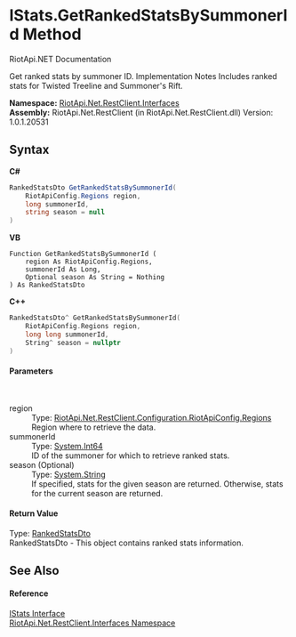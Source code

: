 # IStats.GetRankedStatsBySummonerId Method 
RiotApi.NET Documentation 

Get ranked stats by summoner ID. Implementation Notes Includes ranked stats for Twisted Treeline and Summoner's Rift.

**Namespace:**&nbsp;<a href="48cda41f-0d73-abf8-ab33-13ac48004c66">RiotApi.Net.RestClient.Interfaces</a><br />**Assembly:**&nbsp;RiotApi.Net.RestClient (in RiotApi.Net.RestClient.dll) Version: 1.0.1.20531

## Syntax

**C#**<br />
``` C#
RankedStatsDto GetRankedStatsBySummonerId(
	RiotApiConfig.Regions region,
	long summonerId,
	string season = null
)
```

**VB**<br />
``` VB
Function GetRankedStatsBySummonerId ( 
	region As RiotApiConfig.Regions,
	summonerId As Long,
	Optional season As String = Nothing
) As RankedStatsDto
```

**C++**<br />
``` C++
RankedStatsDto^ GetRankedStatsBySummonerId(
	RiotApiConfig.Regions region, 
	long long summonerId, 
	String^ season = nullptr
)
```


#### Parameters
&nbsp;<dl><dt>region</dt><dd>Type: <a href="4d977124-7072-aed6-d4c3-44de17e37ee2">RiotApi.Net.RestClient.Configuration.RiotApiConfig.Regions</a><br />Region where to retrieve the data.</dd><dt>summonerId</dt><dd>Type: <a href="http://msdn2.microsoft.com/en-us/library/6yy583ek" target="_blank">System.Int64</a><br />ID of the summoner for which to retrieve ranked stats.</dd><dt>season (Optional)</dt><dd>Type: <a href="http://msdn2.microsoft.com/en-us/library/s1wwdcbf" target="_blank">System.String</a><br />If specified, stats for the given season are returned. Otherwise, stats for the current season are returned.</dd></dl>

#### Return Value
Type: <a href="9ce2c9f3-f64e-552b-82fb-e784f622115c">RankedStatsDto</a><br />RankedStatsDto - This object contains ranked stats information.

## See Also


#### Reference
<a href="01e657d5-9420-3cfa-314e-de327221156f">IStats Interface</a><br /><a href="48cda41f-0d73-abf8-ab33-13ac48004c66">RiotApi.Net.RestClient.Interfaces Namespace</a><br />